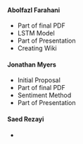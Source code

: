 #### Abolfazl Farahani
* Part of final PDF
* LSTM Model
* Part of Presentation 
* Creating Wiki 

#### Jonathan Myers
* Initial Proposal
* Part of final PDF
* Sentiment Method
* Part of Presentation

#### Saed Rezayi
* 

